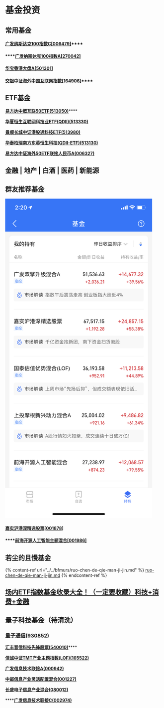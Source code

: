 # 基金投资

## 常用基金

#### [**广发纳斯达克100指数C\[006479\]**](http://fund.eastmoney.com/006479.html)****

#### ****[广发纳斯达克100指数A\[270042\]](http://fund.eastmoney.com/270042.html)

#### [**华宝香港大盘A\[501301\]**](http://fund.eastmoney.com/501301.html)



#### [**交银中证海外中国互联网指数\[164906\]**](http://fund.eastmoney.com/164906.html)****

## **ETF基金**

[**易方达中概互联50ETF(513050)**](http://fund.eastmoney.com/513050.html)****

****[**华夏恒生互联网科技业ETF(QDII)(513330)**](https://fund.eastmoney.com/513330.html)****

****[**景顺长城中证港股通科技ETF(513980)**](https://fund.eastmoney.com/513980.html)****

****[**华泰柏瑞南方东英恒生科技(QDII-ETF)(513130)**](http://fund.eastmoney.com/513130.html)****

****[**易方达中证海外50ETF联接人民币A(006327)**](https://fund.eastmoney.com/006327.html)****

## **金融 | 地产 | 白酒 | 医药 | 新能源**

## 群友推荐基金

![](../../.gitbook/assets/2836d1dd67fb0fb86288f409a551e21e.png)

#### ****[**嘉实沪港深精选股票\[001878\]**](http://fund.eastmoney.com/001878.html)****

#### ****[前海开源人工智能主题混合\[001986\]](http://fund.eastmoney.com/001986.html)

## 若尘的且慢基金

{% content-ref url="../../bfmurs/ruo-chen-de-qie-man-ji-jin.md" %}
[ruo-chen-de-qie-man-ji-jin.md](../../bfmurs/ruo-chen-de-qie-man-ji-jin.md)
{% endcontent-ref %}

## [场内ETF指数基金收录大全！（一定要收藏）科技+消费+金融](https://xueqiu.com/6367307975/187393897)

## **量子科技基金（待清洗）**

### ****[**量子通信(930852)**](http://quote.eastmoney.com/zz/2.930852.html)****

[**汇丰晋信科技先锋股票(540010)**](https://fund.eastmoney.com/540010.html)****

****[**信诚中证TMT产业主题指数(LOF)(165522)**](http://fund.eastmoney.com/165522.html)****

****[**广发信息技术联接A(000942)**](https://fund.eastmoney.com/000942.html)****

****[**中邮信息产业灵活配置混合(001227)**](https://fund.eastmoney.com/001227.html)****

****[**长盛电子信息产业混合(080012)**](https://fund.eastmoney.com/080012.html)****

****[**广发信息技术联接C(002974)**](https://fund.eastmoney.com/002974.html)


